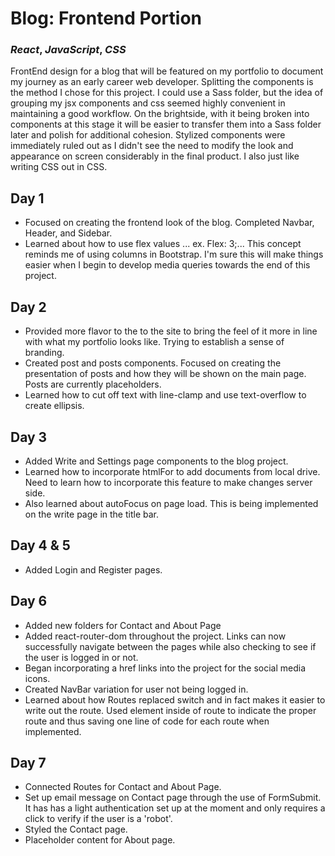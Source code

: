 # Blog: Frontend Portion
### *React*, *JavaScript*, *CSS*

FrontEnd design for a blog that will be featured on my portfolio to document my journey as an early career web developer.
Splitting the components is the method I chose for this project. I could use a Sass folder, but the idea of grouping my jsx components and css seemed highly convenient in maintaining a good workflow. On the brightside, with it being broken into components at this stage it will be easier to transfer them into a Sass folder later and polish for additional cohesion. Stylized components were immediately ruled out as I didn't see the need to modify the look and appearance on screen considerably in the final product. I also just like writing CSS out in CSS.

## Day 1
- Focused on creating the frontend look of the blog. Completed Navbar, Header, and Sidebar.
- Learned about how to use flex values ... ex. Flex: 3;... This concept reminds me of using columns in Bootstrap. I'm sure this will make things easier when I begin to develop media queries towards the end of this project.

## Day 2
- Provided more flavor to the to the site to bring the feel of it more in line with what my portfolio looks like. Trying to establish a sense of branding.
- Created post and posts components. Focused on creating the presentation of posts and how they will be shown on the main page. Posts are currently placeholders.
- Learned how to cut off text with line-clamp and use text-overflow to create ellipsis.

## Day 3
- Added Write and Settings page components to the blog project.
- Learned how to incorporate htmlFor to add documents from local drive. Need to learn how to incorporate this feature to make changes server side.
- Also learned about autoFocus on page load. This is being implemented on the write page in the title bar.

## Day 4 & 5
- Added Login and Register pages.

## Day 6
- Added new folders for Contact and About Page
- Added react-router-dom throughout the project. Links can now successfully navigate between the pages while also checking to see if the user is logged in or not.
- Began incorporating a href links into the project for the social media icons.
- Created NavBar variation for user not being logged in.
- Learned about how Routes replaced switch and in fact makes it easier to write out the route. Used element inside of route to indicate the proper route and thus saving one line of code for each route when implemented.

## Day 7
- Connected Routes for Contact and About Page.
- Set up email message on Contact page through the use of FormSubmit. It has has a light authentication set up at the moment and only requires a click to verify if the user is a 'robot'.
- Styled the Contact page.
- Placeholder content for About page.
